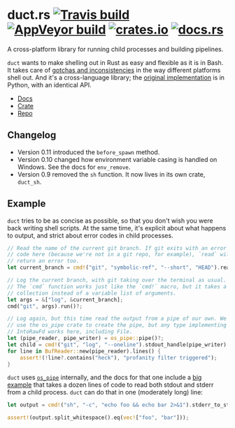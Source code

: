 # duct.rs [![Travis build](https://travis-ci.org/oconnor663/duct.rs.svg?branch=master)](https://travis-ci.org/oconnor663/duct.rs) [![AppVeyor build](https://ci.appveyor.com/api/projects/status/w3g0fplnx234bxji/branch/master?svg=true)](https://ci.appveyor.com/project/oconnor663/duct-rs/branch/master) [![crates.io](https://img.shields.io/crates/v/duct.svg)](https://crates.io/crates/duct) [![docs.rs](https://docs.rs/duct/badge.svg)](https://docs.rs/duct)

A cross-platform library for running child processes and building
pipelines.

`duct` wants to make shelling out in Rust as easy and flexible as it is in
Bash. It takes care of [gotchas and
inconsistencies](https://github.com/oconnor663/duct.py/blob/master/spec.md)
in the way different platforms shell out. And it's a cross-language library;
the [original implementation](https://github.com/oconnor663/duct.py) is in
Python, with an identical API.

- [Docs](https://docs.rs/duct)
- [Crate](https://crates.io/crates/duct)
- [Repo](https://github.com/oconnor663/duct.rs)

## Changelog

- Version 0.11 introduced the `before_spawn` method.
- Version 0.10 changed how environment variable casing is handled on Windows.
  See the docs for `env_remove`.
- Version 0.9 removed the `sh` function. It now lives in its own crate, `duct_sh`.

## Example

`duct` tries to be as concise as possible, so that you don't wish you were
back writing shell scripts. At the same time, it's explicit about what
happens to output, and strict about error codes in child processes.

```rust
// Read the name of the current git branch. If git exits with an error
// code here (because we're not in a git repo, for example), `read` will
// return an error too.
let current_branch = cmd!("git", "symbolic-ref", "--short", "HEAD").read()?;

// Log the current branch, with git taking over the terminal as usual.
// The `cmd` function works just like the `cmd!` macro, but it takes a
// collection instead of a variable list of arguments.
let args = &["log", &current_branch];
cmd("git", args).run()?;

// Log again, but this time read the output from a pipe of our own. We
// use the os_pipe crate to create the pipe, but any type implementing
// IntoRawFd works here, including File.
let (pipe_reader, pipe_writer) = os_pipe::pipe()?;
let child = cmd!("git", "log", "--oneline").stdout_handle(pipe_writer).start()?;
for line in BufReader::new(pipe_reader).lines() {
    assert!(!line?.contains("heck"), "profanity filter triggered");
}
```

`duct` uses [`os_pipe`](https://github.com/oconnor663/os_pipe.rs)
internally, and the docs for that one include a [big
example](https://docs.rs/os_pipe#example) that takes a dozen lines of code
to read both stdout and stderr from a child process. `duct` can do that in
one (moderately long) line:

```rust
let output = cmd!("sh", "-c", "echo foo && echo bar 2>&1").stderr_to_stdout().read().unwrap();

assert!(output.split_whitespace().eq(vec!["foo", "bar"]));
```
